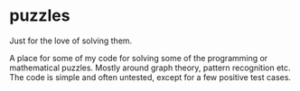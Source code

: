 # puzzles
Just for the love of solving them.

A place for some of my code for solving some of the programming or mathematical puzzles. Mostly around graph theory, pattern recognition etc. The code is simple and often untested, except for a few positive test cases.
